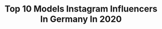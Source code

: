 ---
title: Top 10 Models Instagram Influencers In Germany In 2020
description: >-
  Find top models Instagram influencers in Germany in 2020. Most popular hashtags: #shooting #berlin #streetstyle #love.
platform: Instagram
hits: 2497
text_top: Identify the most popular Instagram influencers on inBeat.
text_bottom: inBeat aggregates 2497 Instagram influencers like this in Germany for you to pitch.
profiles:
  - username: "christian.ulmen"
    fullname: >-
      Christian Ulmen
    bio: >-
      Model
    location: "Germany"
    followers: 120483
    engagement: 545
    commentsToLikes: 0.027013
    id: ck0w4a6wlxk4q0i1900qn2blj
    verified: true
    hashtags: "#fanlove, #neuestaffel, #drehenwir2020, #abi95"
  - username: "xhayleyfoster"
    fullname: >-
      Hayley Foster
    bio: >-
      unapologetic JAG models NYC 📍 Natural models LA MiLK models LONDON Modelwerk GERMANY 💃🏽 dancer BUFFALO ->NYC
    location: "Germany"
    followers: 34375
    engagement: 717
    commentsToLikes: 0.089960
    id: ck0ttf1gi2fn60i19p1c9zsvg
    verified: false
    hashtags: "#hotforharris"
  - username: "menina.woitalla"
    fullname: >-
      🔆M e n i n a  W o i t a l l a
    bio: >-
      professional model / actress ♡ based in berlin | ffm mwoitalla@gmx.de
    location: "Germany"
    followers: 75254
    engagement: 696
    commentsToLikes: 0.099335
    id: ckf5m4epes7fd0j23kryvy7yo
    verified: false
    hashtags: "#fashionshooting, #taifunfashion, #fashionphotography, #bruenette"
  - username: "missjoleelove"
    fullname: >-
      Jolee Love
    bio: >-
      Model 📸 @bully_bubba2020 Berlin 🇩🇪 Germany Autogrammkarten
    location: "Germany"
    followers: 52632
    engagement: 602
    commentsToLikes: 0.057243
    id: ck5bvd2chjf080i11gj9020al
    verified: false
    hashtags: "#feelsexyeveryday, #beyourself, #hairstyle, #barcelona"
  - username: "tim_rasch"
    fullname: >-
      TIM RASCH
    bio: >-
      📍Germany •model •actor •TV-Personality •TikTok (1.Mio) - timrasch •YouTube - Tim Rasch @vcom.thepeopleagency → tim@thepeopleagency.net
    location: "Germany"
    followers: 355105
    engagement: 568
    commentsToLikes: 0.062449
    id: ck8w3f8ir7j7a0j78f79jsvop
    verified: true
    hashtags: "#timisshow, #raschprotect, #fashionblogger, #timrasch"
  - username: "sina.caro"
    fullname: >-
      Sina Carolin ❤
    bio: >-
      NRW📍near Recklinghausen Fitness/ Swimming/ Gridgirl/ Motorsport/ Model 2nd Acc: @sina.caro_swim
    location: "Germany"
    followers: 7388
    engagement: 1248
    commentsToLikes: 0.109426
    id: ckap3vvyl4pvr0i788pfvbp2z
    verified: false
    hashtags: "#blondhairgirl, #hobby, #photooftheday, #model"
  - username: "pati_rose_"
    fullname: >-
      Pati Rose
    bio: >-
      Curvy model, Height 180 cm, 124/90/118 📍Germany Tik Tok: pati_rose_ for chat and more pic´s check:
    location: "Germany"
    followers: 192074
    engagement: 1065
    commentsToLikes: 0.029743
    id: ckap7muh5koa20i78uese671i
    verified: false
    hashtags: "#dirndlbeauties, #curvyreal, #curvesarebeautiful, #curvylove"
  - username: "eduardscheafer"
    fullname: >-
      Eduard Schäfer Yousef Yaglo
    bio: >-
      🇹🇳🇹🇷🇰🇿.1.9.20.M+E ❤ 📍Sousse 🌴Tunis 💼Manager: 🎥YouTube 🏈Wide Receiver/Center Ks📍FFM/Kassel 🤳TikTok:@ eduardschaefer 👻:eduard.fb 📸Fotograf:Koch:Model
    location: "Germany"
    followers: 49432
    engagement: 634
    commentsToLikes: 0.084071
    id: ck6tjpdjl35x50j712h6mqmks
    verified: false
    hashtags: "#sousse, #sonnenschein, #eduardscheaferarmy, #etoiledusahel"
  - username: "amelie_lammers"
    fullname: >-
      ᗩᗰEᒪIE 🖤
    bio: >-
      actress 🎬 : „Fünf Freunde 5“ 13yrs TikTok:amelie_lam ACCOUNT OWNED AND RUN BY MOM @ba_ro_la Model 📍from Germany Tennisplayer 🎾 Represented by agency
    location: "Germany"
    followers: 64598
    engagement: 568
    commentsToLikes: 0.090186
    id: ck134wf4vyioe0i194hrg5wdm
    verified: false
    hashtags: "#sonyportraits, #closeupportrait, #portraitureinspirations, #dream"
  - username: "anike.official"
    fullname: >-
      ANIKE EKINA
    bio: >-
      MUSIC | MODEL | ACTRESS | LIFESTYLE ◾️ MY SHOP @anikedesigns ◾️ LOVE TO INFINITY @gurujoshproject ◾️ BOOKING management@anikeekina.com
    location: "Germany"
    followers: 900690
    engagement: 890
    commentsToLikes: 0.023072
    id: ck0w6k8it8yt70i19sczuwbo3
    verified: false
    hashtags: "#dialy, #djane, #ta, #producergirl"
---